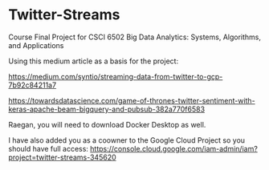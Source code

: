 # Twitter-Streams
Course Final Project for CSCI 6502 Big Data Analytics: Systems, Algorithms, and Applications

Using this medium article as a basis for the project: 

https://medium.com/syntio/streaming-data-from-twitter-to-gcp-7b92c84211a7

https://towardsdatascience.com/game-of-thrones-twitter-sentiment-with-keras-apache-beam-bigquery-and-pubsub-382a770f6583

Raegan, you will need to download Docker Desktop as well.

I have also added you as a coowner to the Google Cloud Project so you should have full access: https://console.cloud.google.com/iam-admin/iam?project=twitter-streams-345620

